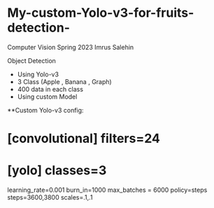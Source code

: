 # My-custom-Yolo-v3-for-fruits-detection-
Computer Vision 
Spring 2023
Imrus Salehin



Object Detection
- Using Yolo-v3
- 3 Class (Apple , Banana , Graph)
- 400 data in each class 
- Using custom Model



**Custom Yolo-v3 config:

[convolutional] 
filters=24
=======================
[yolo]
classes=3
====================
learning_rate=0.001
burn_in=1000
max_batches = 6000
policy=steps
steps=3600,3800
scales=.1,.1


